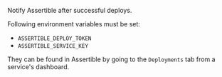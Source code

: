 Notify Assertible after successful deploys.

Following environment variables must be set:
 - `ASSERTIBLE_DEPLOY_TOKEN`
 - `ASSERTIBLE_SERVICE_KEY`
 
 They can be found in Assertible by going to the `Deployments` tab from a 
 service's dashboard.
